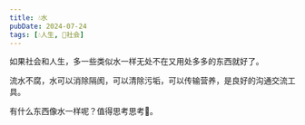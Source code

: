 ```yaml
---
title: 💧水
pubDate: 2024-07-24
tags: [💧人生, 👫社会]
---
```


如果社会和人生，多一些类似水一样无处不在又用处多多的东西就好了。

流水不腐，水可以消除隔阂，可以清除污垢，可以传输营养，是良好的沟通交流工具。

有什么东西像水一样呢？值得思考思考🤔。
